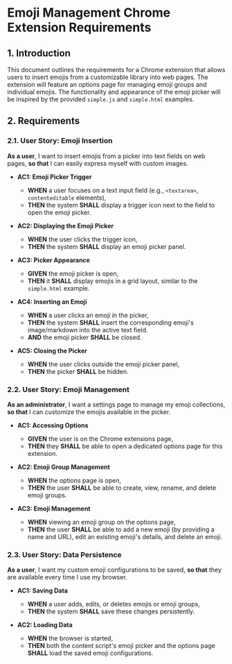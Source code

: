 # Emoji Management Chrome Extension Requirements

## 1. Introduction

This document outlines the requirements for a Chrome extension that allows users to insert emojis from a customizable library into web pages. The extension will feature an options page for managing emoji groups and individual emojis. The functionality and appearance of the emoji picker will be inspired by the provided `simple.js` and `simple.html` examples.

## 2. Requirements

### 2.1. User Story: Emoji Insertion

**As a user**, I want to insert emojis from a picker into text fields on web pages, **so that** I can easily express myself with custom images.

-   **AC1: Emoji Picker Trigger**
    -   **WHEN** a user focuses on a text input field (e.g., `<textarea>`, `contenteditable` elements),
    -   **THEN** the system **SHALL** display a trigger icon next to the field to open the emoji picker.

-   **AC2: Displaying the Emoji Picker**
    -   **WHEN** the user clicks the trigger icon,
    -   **THEN** the system **SHALL** display an emoji picker panel.

-   **AC3: Picker Appearance**
    -   **GIVEN** the emoji picker is open,
    -   **THEN** it **SHALL** display emojis in a grid layout, similar to the `simple.html` example.

-   **AC4: Inserting an Emoji**
    -   **WHEN** a user clicks an emoji in the picker,
    -   **THEN** the system **SHALL** insert the corresponding emoji's image/markdown into the active text field.
    -   **AND** the emoji picker **SHALL** be closed.

-   **AC5: Closing the Picker**
    -   **WHEN** the user clicks outside the emoji picker panel,
    -   **THEN** the picker **SHALL** be hidden.

### 2.2. User Story: Emoji Management

**As an administrator**, I want a settings page to manage my emoji collections, **so that** I can customize the emojis available in the picker.

-   **AC1: Accessing Options**
    -   **GIVEN** the user is on the Chrome extensions page,
    -   **THEN** they **SHALL** be able to open a dedicated options page for this extension.

-   **AC2: Emoji Group Management**
    -   **WHEN** the options page is open,
    -   **THEN** the user **SHALL** be able to create, view, rename, and delete emoji groups.

-   **AC3: Emoji Management**
    -   **WHEN** viewing an emoji group on the options page,
    -   **THEN** the user **SHALL** be able to add a new emoji (by providing a name and URL), edit an existing emoji's details, and delete an emoji.

### 2.3. User Story: Data Persistence

**As a user**, I want my custom emoji configurations to be saved, **so that** they are available every time I use my browser.

-   **AC1: Saving Data**
    -   **WHEN** a user adds, edits, or deletes emojis or emoji groups,
    -   **THEN** the system **SHALL** save these changes persistently.

-   **AC2: Loading Data**
    -   **WHEN** the browser is started,
    -   **THEN** both the content script's emoji picker and the options page **SHALL** load the saved emoji configurations.
